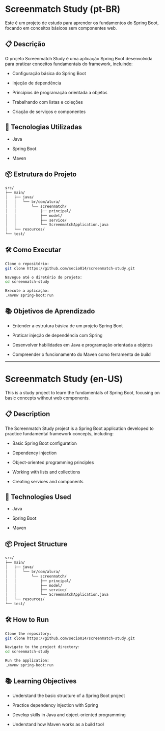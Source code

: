 # Screenmatch Study (pt-BR)
Este é um projeto de estudo para aprender os fundamentos do Spring Boot, focando em conceitos básicos sem componentes web.

## 📋 Descrição
O projeto Screenmatch Study é uma aplicação Spring Boot desenvolvida para praticar conceitos fundamentais do framework, incluindo:

- Configuração básica do Spring Boot

- Injeção de dependência

- Princípios de programação orientada a objetos

- Trabalhando com listas e coleções

- Criação de serviços e componentes

## 🚀 Tecnologias Utilizadas
- Java

- Spring Boot

- Maven

## 📦 Estrutura do Projeto
```bash
src/
├── main/
│   ├── java/
│   │   └── br/com/alura/
│   │       └── screenmatch/
│   │           ├── principal/
│   │           ├── model/
│   │           ├── service/
│   │           └── ScreenmatchApplication.java
│   └── resources/
└── test/
```

## 🛠️ Como Executar

```bash
Clone o repositório:
git clone https://github.com/secio014/screenmatch-study.git

Navegue até o diretório do projeto:
cd screenmatch-study

Execute a aplicação:
./mvnw spring-boot:run
```

## 📚 Objetivos de Aprendizado
- Entender a estrutura básica de um projeto Spring Boot

- Praticar injeção de dependência com Spring

- Desenvolver habilidades em Java e programação orientada a objetos

- Compreender o funcionamento do Maven como ferramenta de build

---

# Screenmatch Study (en-US)
This is a study project to learn the fundamentals of Spring Boot, focusing on basic concepts without web components.

## 📋 Description
The Screenmatch Study project is a Spring Boot application developed to practice fundamental framework concepts, including:

- Basic Spring Boot configuration

- Dependency injection

- Object-oriented programming principles

- Working with lists and collections

- Creating services and components

## 🚀 Technologies Used
- Java

- Spring Boot

- Maven

## 📦 Project Structure
```bash
src/
├── main/
│   ├── java/
│   │   └── br/com/alura/
│   │       └── screenmatch/
│   │           ├── principal/
│   │           ├── model/
│   │           ├── service/
│   │           └── ScreenmatchApplication.java
│   └── resources/
└── test/
```

## 🛠️ How to Run
```bash
Clone the repository:
git clone https://github.com/secio014/screenmatch-study.git

Navigate to the project directory:
cd screenmatch-study

Run the application:
./mvnw spring-boot:run
```

## 📚 Learning Objectives

- Understand the basic structure of a Spring Boot project

- Practice dependency injection with Spring

- Develop skills in Java and object-oriented programming

- Understand how Maven works as a build tool